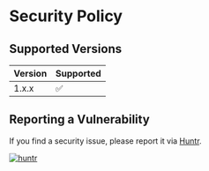 # Security Policy

## Supported Versions

| Version | Supported          |
| ------- | ------------------ |
| 1.x.x   | :white_check_mark: |

## Reporting a Vulnerability

If you find a security issue, please report it via [Huntr](https://huntr.dev).

[![huntr](https://cdn.huntr.dev/huntr_security_badge_mono.svg)](https://huntr.dev)
